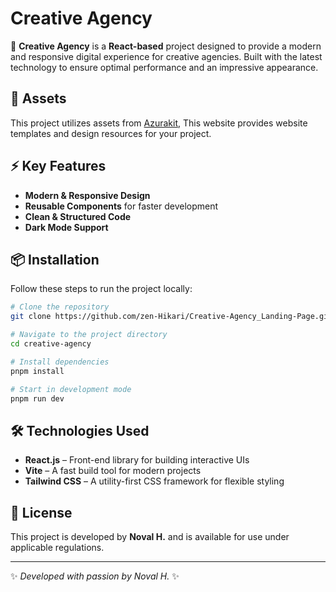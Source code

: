 # Creative Agency

🚀 **Creative Agency** is a **React-based** project designed to provide a modern and responsive digital experience for creative agencies. Built with the latest technology to ensure optimal performance and an impressive appearance.

## 🎨 Assets
This project utilizes assets from [Azurakit](https://azurakit.vercel.app/product/gsveMBZj4uAEFyKaJHlSgw==), This website provides website templates
and design resources for your project.

## ⚡ Key Features
- **Modern & Responsive Design**
- **Reusable Components** for faster development
- **Clean & Structured Code**
- **Dark Mode Support**

## 📦 Installation
Follow these steps to run the project locally:

```sh
# Clone the repository
git clone https://github.com/zen-Hikari/Creative-Agency_Landing-Page.git

# Navigate to the project directory
cd creative-agency

# Install dependencies
pnpm install

# Start in development mode
pnpm run dev
```

## 🛠 Technologies Used
- **React.js** – Front-end library for building interactive UIs
- **Vite** – A fast build tool for modern projects
- **Tailwind CSS** – A utility-first CSS framework for flexible styling

## 📄 License
This project is developed by **Noval H.** and is available for use under applicable regulations.

---
✨ *Developed with passion by Noval H.* ✨
